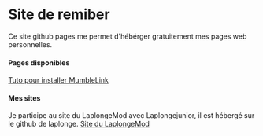 # Site de remiber
Ce site github pages me permet d'hébérger gratuitement mes pages web personnelles.

#### Pages disponibles
[Tuto pour installer MumbleLink](https://remiber.github.io/mblink)

#### Mes sites
Je participe au site du LaplongeMod avec Laplongejunior, il est hébergé sur le github de laplonge.
[Site du LaplongeMod](http//laplongemod.be.ma)
